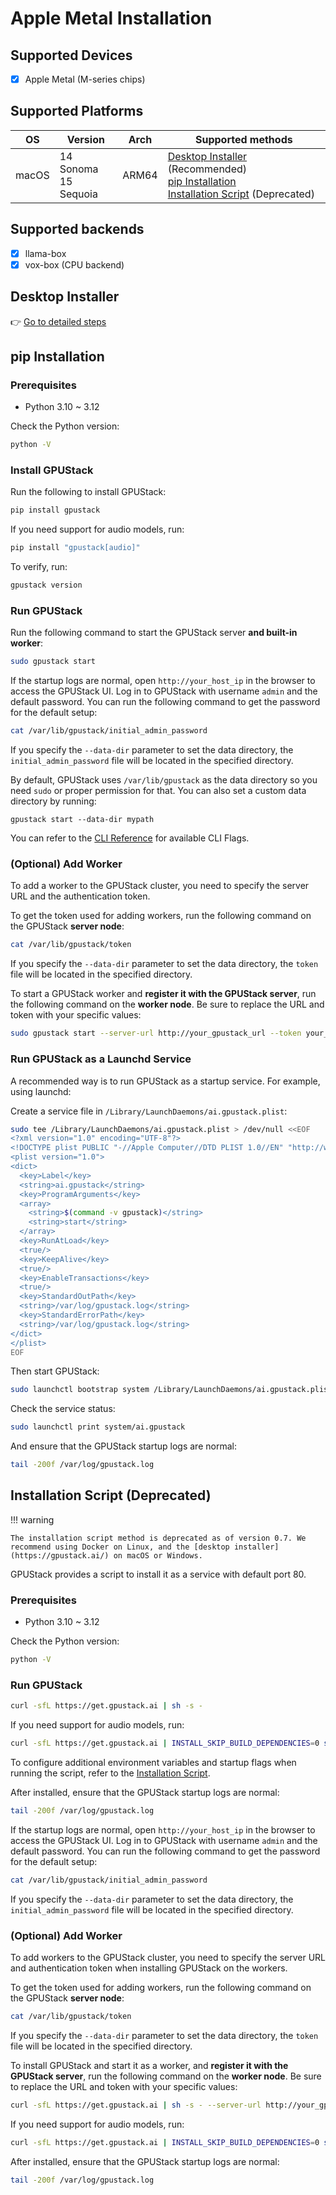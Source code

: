 # Apple Metal Installation

## Supported Devices

- [x] Apple Metal (M-series chips)

## Supported Platforms

| OS    | Version                 | Arch  | Supported methods                                                                                                                                                       |
| ----- | ----------------------- | ----- | ----------------------------------------------------------------------------------------------------------------------------------------------------------------------- |
| macOS | 14 Sonoma<br>15 Sequoia | ARM64 | [Desktop Installer](desktop-installer.md) (Recommended)<br>[pip Installation](#pip-installation)<br>[Installation Script](#installation-script-deprecated) (Deprecated) |

## Supported backends

- [x] llama-box
- [x] vox-box (CPU backend)

## Desktop Installer

👉 [Go to detailed steps](desktop-installer.md#desktop-installer)

## pip Installation

### Prerequisites

- Python 3.10 ~ 3.12

Check the Python version:

```bash
python -V
```

### Install GPUStack

Run the following to install GPUStack:

```bash
pip install gpustack
```

If you need support for audio models, run:

```bash
pip install "gpustack[audio]"
```

To verify, run:

```bash
gpustack version
```

### Run GPUStack

Run the following command to start the GPUStack server **and built-in worker**:

```bash
sudo gpustack start
```

If the startup logs are normal, open `http://your_host_ip` in the browser to access the GPUStack UI. Log in to GPUStack with username `admin` and the default password. You can run the following command to get the password for the default setup:

```bash
cat /var/lib/gpustack/initial_admin_password
```

If you specify the `--data-dir` parameter to set the data directory, the `initial_admin_password` file will be located in the specified directory.

By default, GPUStack uses `/var/lib/gpustack` as the data directory so you need `sudo` or proper permission for that. You can also set a custom data directory by running:

```
gpustack start --data-dir mypath
```

You can refer to the [CLI Reference](../cli-reference/start.md) for available CLI Flags.

### (Optional) Add Worker

To add a worker to the GPUStack cluster, you need to specify the server URL and the authentication token.

To get the token used for adding workers, run the following command on the GPUStack **server node**:

```bash
cat /var/lib/gpustack/token
```

If you specify the `--data-dir` parameter to set the data directory, the `token` file will be located in the specified directory.

To start a GPUStack worker and **register it with the GPUStack server**, run the following command on the **worker node**. Be sure to replace the URL and token with your specific values:

```bash
sudo gpustack start --server-url http://your_gpustack_url --token your_gpustack_token
```

### Run GPUStack as a Launchd Service

A recommended way is to run GPUStack as a startup service. For example, using launchd:

Create a service file in `/Library/LaunchDaemons/ai.gpustack.plist`:

```bash
sudo tee /Library/LaunchDaemons/ai.gpustack.plist > /dev/null <<EOF
<?xml version="1.0" encoding="UTF-8"?>
<!DOCTYPE plist PUBLIC "-//Apple Computer//DTD PLIST 1.0//EN" "http://www.apple.com/DTDs/PropertyList-1.0.dtd">
<plist version="1.0">
<dict>
  <key>Label</key>
  <string>ai.gpustack</string>
  <key>ProgramArguments</key>
  <array>
    <string>$(command -v gpustack)</string>
    <string>start</string>
  </array>
  <key>RunAtLoad</key>
  <true/>
  <key>KeepAlive</key>
  <true/>
  <key>EnableTransactions</key>
  <true/>
  <key>StandardOutPath</key>
  <string>/var/log/gpustack.log</string>
  <key>StandardErrorPath</key>
  <string>/var/log/gpustack.log</string>
</dict>
</plist>
EOF
```

Then start GPUStack:

```bash
sudo launchctl bootstrap system /Library/LaunchDaemons/ai.gpustack.plist
```

Check the service status:

```bash
sudo launchctl print system/ai.gpustack
```

And ensure that the GPUStack startup logs are normal:

```bash
tail -200f /var/log/gpustack.log
```

## Installation Script (Deprecated)

!!! warning

    The installation script method is deprecated as of version 0.7. We recommend using Docker on Linux, and the [desktop installer](https://gpustack.ai/) on macOS or Windows.

GPUStack provides a script to install it as a service with default port 80.

### Prerequisites

- Python 3.10 ~ 3.12

Check the Python version:

```bash
python -V
```

### Run GPUStack

```bash
curl -sfL https://get.gpustack.ai | sh -s -
```

If you need support for audio models, run:

```bash
curl -sfL https://get.gpustack.ai | INSTALL_SKIP_BUILD_DEPENDENCIES=0 sh -s -
```

To configure additional environment variables and startup flags when running the script, refer to the [Installation Script](./installation-script.md).

After installed, ensure that the GPUStack startup logs are normal:

```bash
tail -200f /var/log/gpustack.log
```

If the startup logs are normal, open `http://your_host_ip` in the browser to access the GPUStack UI. Log in to GPUStack with username `admin` and the default password. You can run the following command to get the password for the default setup:

```bash
cat /var/lib/gpustack/initial_admin_password
```

If you specify the `--data-dir` parameter to set the data directory, the `initial_admin_password` file will be located in the specified directory.

### (Optional) Add Worker

To add workers to the GPUStack cluster, you need to specify the server URL and authentication token when installing GPUStack on the workers.

To get the token used for adding workers, run the following command on the GPUStack **server node**:

```bash
cat /var/lib/gpustack/token
```

If you specify the `--data-dir` parameter to set the data directory, the `token` file will be located in the specified directory.

To install GPUStack and start it as a worker, and **register it with the GPUStack server**, run the following command on the **worker node**. Be sure to replace the URL and token with your specific values:

```bash
curl -sfL https://get.gpustack.ai | sh -s - --server-url http://your_gpustack_url --token your_gpustack_token
```

If you need support for audio models, run:

```bash
curl -sfL https://get.gpustack.ai | INSTALL_SKIP_BUILD_DEPENDENCIES=0 sh -s - --server-url http://your_gpustack_url --token your_gpustack_token
```

After installed, ensure that the GPUStack startup logs are normal:

```bash
tail -200f /var/log/gpustack.log
```
